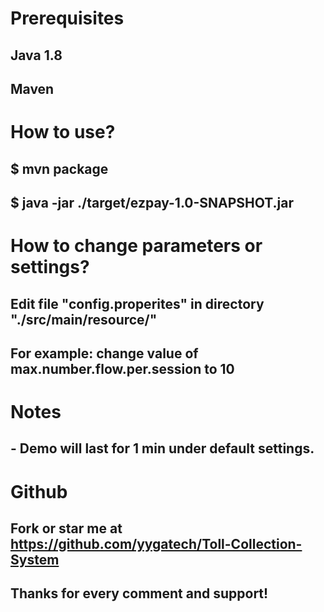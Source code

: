 # Prerequisites
## Java 1.8
## Maven

# How to use?
## $ mvn package
## $ java -jar ./target/ezpay-1.0-SNAPSHOT.jar

# How to change parameters or settings?
## Edit file "config.properites" in directory "./src/main/resource/"
## For example: change value of max.number.flow.per.session to 10

# Notes
## - Demo will last for 1 min under default settings.

# Github
## Fork or star me at https://github.com/yygatech/Toll-Collection-System
## Thanks for every comment and support!
